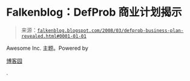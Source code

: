 <!--yml

分类：未分类

日期：2024 年 05 月 12 日 23:26:47

-->

# Falkenblog：DefProb 商业计划揭示

> 来源：[`falkenblog.blogspot.com/2008/03/defprob-business-plan-revealed.html#0001-01-01`](http://falkenblog.blogspot.com/2008/03/defprob-business-plan-revealed.html#0001-01-01)

Awesome Inc. 主题。Powered by

[博客园](https://www.blogger.com)

.

